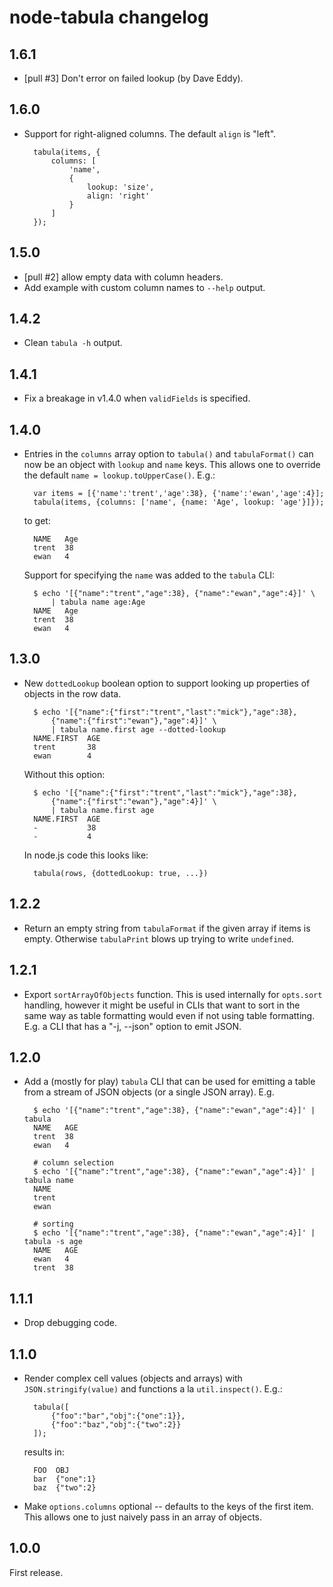 # node-tabula changelog

## 1.6.1

- [pull #3] Don't error on failed lookup (by Dave Eddy).

## 1.6.0

- Support for right-aligned columns. The default `align` is "left".

        tabula(items, {
            columns: [
                'name',
                {
                    lookup: 'size',
                    align: 'right'
                }
            ]
        });


## 1.5.0

- [pull #2] allow empty data with column headers.
- Add example with custom column names to `--help` output.

## 1.4.2

- Clean `tabula -h` output.


## 1.4.1

- Fix a breakage in v1.4.0 when `validFields` is specified.


## 1.4.0

- Entries in the `columns` array option to `tabula()` and `tabulaFormat()` can
  now be an object with `lookup` and `name` keys. This allows one to override the
  default `name = lookup.toUpperCase()`. E.g.:

        var items = [{'name':'trent','age':38}, {'name':'ewan','age':4}];
        tabula(items, {columns: ['name', {name: 'Age', lookup: 'age'}]});

  to get:

        NAME   Age
        trent  38
        ewan   4

  Support for specifying the `name` was added to the `tabula` CLI:

        $ echo '[{"name":"trent","age":38}, {"name":"ewan","age":4}]' \
            | tabula name age:Age
        NAME   Age
        trent  38
        ewan   4



## 1.3.0

- New `dottedLookup` boolean option to support looking up properties of objects
  in the row data.

        $ echo '[{"name":{"first":"trent","last":"mick"},"age":38},
            {"name":{"first":"ewan"},"age":4}]' \
            | tabula name.first age --dotted-lookup
        NAME.FIRST  AGE
        trent       38
        ewan        4

  Without this option:


        $ echo '[{"name":{"first":"trent","last":"mick"},"age":38},
            {"name":{"first":"ewan"},"age":4}]' \
            | tabula name.first age
        NAME.FIRST  AGE
        -           38
        -           4

  In node.js code this looks like:

        tabula(rows, {dottedLookup: true, ...})


## 1.2.2

- Return an empty string from `tabulaFormat` if the given array if items is empty.
  Otherwise `tabulaPrint` blows up trying to write `undefined`.


## 1.2.1

- Export `sortArrayOfObjects` function. This is used internally for `opts.sort`
  handling, however it might be useful in CLIs that want to sort in the same
  way as table formatting would even if not using table formatting. E.g. a
  CLI that has a "-j, --json" option to emit JSON.


## 1.2.0

- Add a (mostly for play) `tabula` CLI that can be used for emitting a table
  from a stream of JSON objects (or a single JSON array). E.g.

        $ echo '[{"name":"trent","age":38}, {"name":"ewan","age":4}]' | tabula
        NAME   AGE
        trent  38
        ewan   4

        # column selection
        $ echo '[{"name":"trent","age":38}, {"name":"ewan","age":4}]' | tabula name
        NAME
        trent
        ewan

        # sorting
        $ echo '[{"name":"trent","age":38}, {"name":"ewan","age":4}]' | tabula -s age
        NAME   AGE
        ewan   4
        trent  38

## 1.1.1

- Drop debugging code.


## 1.1.0

- Render complex cell values (objects and arrays) with `JSON.stringify(value)`
  and functions a la `util.inspect()`. E.g.:

        tabula([
            {"foo":"bar","obj":{"one":1}},
            {"foo":"baz","obj":{"two":2}}
        ]);

  results in:

        FOO  OBJ
        bar  {"one":1}
        baz  {"two":2}

- Make `options.columns` optional -- defaults to the keys of the first item.
  This allows one to just naively pass in an array of objects.


## 1.0.0

First release.
